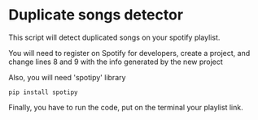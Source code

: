 # Duplicate songs detector

This script will detect duplicated songs on your spotify playlist.

You will need to register on Spotify for developers, create a project, and change lines 8 and 9 with the info generated by the new project

Also, you will need 'spotipy' library

`pip install spotipy`

Finally, you have to run the code, put on the terminal your playlist link.
